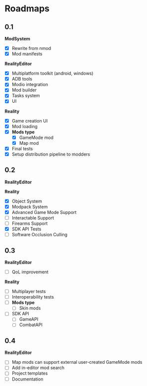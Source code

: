 ﻿# Roadmaps

## 0.1

**ModSystem**  

- [x] Rewrite from nmod
- [x] Mod manifests

**RealityEditor**  

- [x] Multiplatform toolkit (android, windows)
- [x] ADB tools
- [x] Modio integration
- [x] Mod builder
- [x] Tasks system
- [x] UI  

**Reality**  

- [x] Game creation UI
- [x] Mod loading
- [x] **Mods type**
    * [x] GameMode mod
    * [x] Map mod
- [x] Final tests  
- [x] Setup distribution pipeline to modders

## 0.2
**RealityEditor**  

**Reality**  

- [x] Object System
- [x] Modpack System
- [x] Advanced Game Mode Support
- [ ] Interactable Support
- [ ] Firearms Support
- [x] SDK API Tests
- [ ] Software Occlusion Culling  

## 0.3
**RealityEditor**  

- [ ] QoL improvement  

**Reality**  

- [ ] Multiplayer tests
- [ ] Interoperability tests
- [ ] **Mods type**
    * [ ] Skin mods
- [ ] SDK API
    * [ ] GameAPI
    * [ ] CombatAPI  

## 0.4
**RealityEditor**  

- [ ] Map mods can support external user-created GameMode mods
- [ ] Add in-editor mod search
- [ ] Project templates
- [ ] Documentation  
